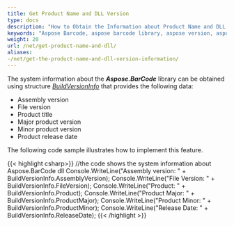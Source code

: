 ```yaml
---
title: Get Product Name and DLL Version
type: docs
description: "How to Obtain the Information about Product Name and DLL Version"
keywords: "Aspose Barcode, aspose barcode library, aspose version, aspose dll version, aspose c# version"
weight: 20
url: /net/get-product-name-and-dll/
aliases:
-/net/get-the-product-name-and-dll-version-information/
---
```


The system information about the ***Aspose.BarCode*** library can be obtained using structure [*BuildVersionInfo*](https://reference.aspose.com/barcode/net/aspose.barcode/buildversioninfo/) that provides the following data:
- Assembly version
- File version
- Product title
- Major product version
- Minor product version
- Product release date
  
The following code sample illustrates how to implement this feature.
  
{{< highlight csharp>}}
//the code shows the system information about Aspose.BarCode dll
Console.WriteLine("Assembly version: " + BuildVersionInfo.AssemblyVersion);
Console.WriteLine("File Version: " + BuildVersionInfo.FileVersion);
Console.WriteLine("Product: " + BuildVersionInfo.Product);
Console.WriteLine("Product Major: " + BuildVersionInfo.ProductMajor);
Console.WriteLine("Product Minor: " + BuildVersionInfo.ProductMinor);
Console.WriteLine("Release Date: " + BuildVersionInfo.ReleaseDate);
{{< /highlight >}}

